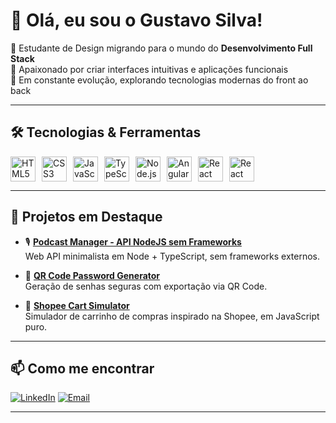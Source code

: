# 👋 Olá, eu sou o Gustavo Silva!

🎨 Estudante de Design migrando para o mundo do **Desenvolvimento Full Stack**  
🚀 Apaixonado por criar interfaces intuitivas e aplicações funcionais  
🎯 Em constante evolução, explorando tecnologias modernas do front ao back

---

## 🛠️ Tecnologias & Ferramentas

<div style="display: flex; flex-wrap: wrap; gap: 10px;">

<img src="https://cdn.jsdelivr.net/gh/devicons/devicon/icons/html5/html5-original.svg" height="40" alt="HTML5"/>
<img src="https://cdn.jsdelivr.net/gh/devicons/devicon/icons/css3/css3-original.svg" height="40" alt="CSS3"/>
<img src="https://cdn.jsdelivr.net/gh/devicons/devicon/icons/javascript/javascript-original.svg" height="40" alt="JavaScript"/>
<img src="https://cdn.jsdelivr.net/gh/devicons/devicon/icons/typescript/typescript-original.svg" height="40" alt="TypeScript"/>
<img src="https://cdn.jsdelivr.net/gh/devicons/devicon/icons/nodejs/nodejs-original.svg" height="40" alt="Node.js"/>
<img src="https://cdn.jsdelivr.net/gh/devicons/devicon/icons/angularjs/angularjs-original.svg" height="40" alt="Angular"/>
<img src="https://cdn.jsdelivr.net/gh/devicons/devicon/icons/react/react-original.svg" height="40" alt="React"/>
<img src="https://cdn.jsdelivr.net/gh/devicons/devicon/icons/react/react-original.svg" height="40" alt="React Native"/>

</div>

---

## 💼 Projetos em Destaque

- 🎙️ [**Podcast Manager - API NodeJS sem Frameworks**](https://github.com/gustavoSilvaDev-exe/PROJECT-node-ts-webapi-without-frameworks-podcast-menager)  
  Web API minimalista em Node + TypeScript, sem frameworks externos.

- 🔐 [**QR Code Password Generator**](https://github.com/gustavoSilvaDev-exe/PROJECT-qr-code-password-generator)  
  Geração de senhas seguras com exportação via QR Code.

- 🛒 [**Shopee Cart Simulator**](https://github.com/gustavoSilvaDev-exe/PROJECT-shopee-cart-simulator)  
  Simulador de carrinho de compras inspirado na Shopee, em JavaScript puro.

---

## 📫 Como me encontrar

[![LinkedIn](https://img.shields.io/badge/-LinkedIn-0A66C2?style=flat&logo=linkedin&logoColor=white)](https://www.linkedin.com/in/gustavosilvadev/)
[![Email](https://img.shields.io/badge/-Email-D14836?style=flat&logo=gmail&logoColor=white)](mailto:gugahenriquebatista@gmail.com)

---

<!-- Opcional -->
<!-- ![GitHub Stats](https://github-readme-stats.vercel.app/api?username=gustavoSilvaDev-exe&show_icons=true&theme=tokyonight) -->

